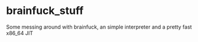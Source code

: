 # brainfuck_stuff
Some messing around with brainfuck, an simple interpreter and a pretty fast x86_64 JIT
